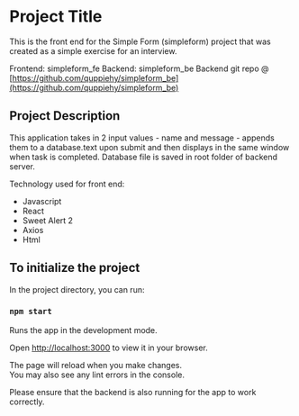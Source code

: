 # Project Title

This is the front end for the Simple Form (simpleform) project that was created as a simple exercise for an interview.

Frontend: simpleform_fe
Backend: simpleform_be
Backend git repo @ [https://github.com/quppiehy/simpleform_be](https://github.com/quppiehy/simpleform_be)

## Project Description

This application takes in 2 input values - name and message - appends them to a database.text upon submit and then displays in the same window when task is completed.
Database file is saved in root folder of backend server.

Technology used for front end:

- Javascript
- React
- Sweet Alert 2
- Axios
- Html

## To initialize the project

In the project directory, you can run:

### `npm start`

Runs the app in the development mode.

Open [http://localhost:3000](http://localhost:3000) to view it in your browser.

The page will reload when you make changes.\
You may also see any lint errors in the console.

Please ensure that the backend is also running for the app to work correctly.
